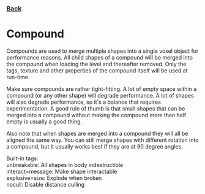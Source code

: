### [Back](README.md)
# Compound
Compounds are used to merge multiple shapes into a single voxel object for performance reasons. All child shapes of a compound will be merged into the compound when loading the level and thereafter removed. Only the tags, texture and other properties of the compound itself will be used at run-time.  

Make sure compounds are rather tight-fitting. A lot of empty space within a compound (or any other shape) will degrade performance. A lot of shapes will also degrade performance, so it's a balance that requires experimentation. A good rule of thumb is that small shapes that can be merged into a compound without making the compound more than half empty is usually a good thing.  

Also note that when shapes are merged into a compound they will all be aligned the same way. You can still merge shapes with different rotation into a compound, but it usually works best if they are at 90 degree angles.  

Built-in tags:  
unbreakable: All shapes in body indestructible  
interact=message: Make shape interactable  
explosive=size: Explode when broken  
nocull: Disable distance culling